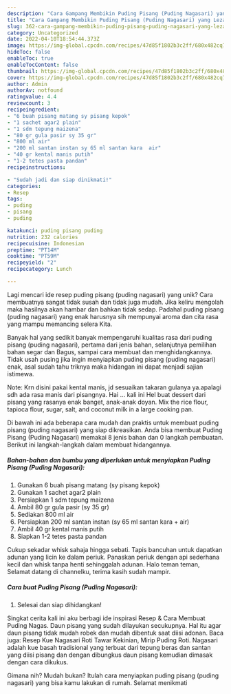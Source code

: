 ```yaml
---
description: "Cara Gampang Membikin Puding Pisang (Puding Nagasari) yang Lezat Sekali"
title: "Cara Gampang Membikin Puding Pisang (Puding Nagasari) yang Lezat Sekali"
slug: 362-cara-gampang-membikin-puding-pisang-puding-nagasari-yang-lezat-sekali
category: Uncategorized
date: 2022-04-10T18:54:44.373Z
image: https://img-global.cpcdn.com/recipes/47d85f1802b3c2ff/680x482cq70/puding-pisang-puding-nagasari-foto-resep-utama.jpg
hideToc: false
enableToc: true
enableTocContent: false
thumbnail: https://img-global.cpcdn.com/recipes/47d85f1802b3c2ff/680x482cq70/puding-pisang-puding-nagasari-foto-resep-utama.jpg
cover: https://img-global.cpcdn.com/recipes/47d85f1802b3c2ff/680x482cq70/puding-pisang-puding-nagasari-foto-resep-utama.jpg
author: Admin
authorAv: notfound
ratingvalue: 4.4
reviewcount: 3
recipeingredient:
- "6 buah pisang matang sy pisang kepok"
- "1 sachet agar2 plain"
- "1 sdm tepung maizena"
- "80 gr gula pasir sy 35 gr"
- "800 ml air"
- "200 ml santan instan sy 65 ml santan kara  air"
- "40 gr kental manis putih"
- "1-2 tetes pasta pandan"
recipeinstructions:

- "Sudah jadi dan siap dinikmati!"
categories:
- Resep
tags:
- puding
- pisang
- puding

katakunci: puding pisang puding 
nutrition: 232 calories
recipecuisine: Indonesian
preptime: "PT14M"
cooktime: "PT59M"
recipeyield: "2"
recipecategory: Lunch

---
```





Lagi mencari ide resep puding pisang (puding nagasari) yang unik? Cara membuatnya sangat tidak susah dan tidak juga mudah. Jika keliru mengolah maka hasilnya akan hambar dan bahkan tidak sedap. Padahal puding pisang (puding nagasari) yang enak harusnya sih mempunyai aroma dan cita rasa yang mampu memancing selera Kita.





Banyak hal yang sedikit banyak mempengaruhi kualitas rasa dari puding pisang (puding nagasari), pertama dari jenis bahan, selanjutnya pemilihan bahan segar dan Bagus, sampai cara membuat dan menghidangkannya. Tidak usah pusing jika ingin menyiapkan puding pisang (puding nagasari) enak,      asal sudah tahu triknya maka hidangan ini dapat menjadi sajian istimewa.














Note: Krn disini pakai kental manis, jd sesuaikan takaran gulanya ya.apalagi sdh ada rasa manis dari pisangnya. Hai … kali ini Hel buat dessert dari pisang yang rasanya enak banget, anak-anak doyan. Mix the rice flour, tapioca flour, sugar, salt, and coconut milk in a large cooking pan.






Di bawah ini ada beberapa cara mudah dan praktis untuk membuat puding pisang (puding nagasari) yang siap dikreasikan. Anda bisa membuat Puding Pisang (Puding Nagasari) memakai 8 jenis bahan dan 0 langkah pembuatan. Berikut ini langkah-langkah dalam membuat hidangannya.

<!--inarticleads1-->

##### Bahan-bahan dan bumbu yang diperlukan untuk menyiapkan Puding Pisang (Puding Nagasari):

1. Gunakan 6 buah pisang matang (sy pisang kepok)
1. Gunakan 1 sachet agar2 plain
1. Persiapkan 1 sdm tepung maizena
1. Ambil 80 gr gula pasir (sy 35 gr)
1. Sediakan 800 ml air
1. Persiapkan 200 ml santan instan (sy 65 ml santan kara + air)
1. Ambil 40 gr kental manis putih
1. Siapkan 1-2 tetes pasta pandan


Cukup sekadar whisk sahaja hingga sebati. Tapis bancuhan untuk dapatkan adunan yang licin ke dalam periuk. Panaskan periuk dengan api sederhana kecil dan whisk tanpa henti sehinggalah adunan. Halo teman teman, Selamat datang di channelku, terima kasih sudah mampir. 

<!--inarticleads2-->

##### Cara buat Puding Pisang (Puding Nagasari):


1. Selesai dan siap dihidangkan!

Singkat cerita kali ini aku berbagi ide inspirasi Resep &amp; Cara Membuat Puding Nagas. Daun pisang yang sudah dilayukan secukupnya. Hal itu agar daun pisang tidak mudah robek dan mudah dibentuk saat diisi adonan. Baca juga: Resep Kue Nagasari Roti Tawar Kekinian, Mirip Puding Roti. Nagasari adalah kue basah tradisional yang terbuat dari tepung beras dan santan yang diisi pisang dan dengan dibungkus daun pisang kemudian dimasak dengan cara dikukus. 

Gimana nih? Mudah bukan? Itulah cara menyiapkan puding pisang (puding nagasari) yang bisa kamu lakukan di rumah. Selamat menikmati
